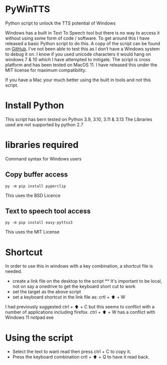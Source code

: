 # PyWinTTS
Python script to unlock the TTS potential of Windows

Windows has a built in Text To Speech tool but there is no way to access it without using some form of code / software. To get around this I have released a basic Python script to do this. A copy of the script can be found on [GitHub](https://github.com/kryton-me/PyWinTTS). I’ve not been able to test this as I don’t have a Windows system to debug it on. I know if you used unicode characters it would hang on windows 7 & 10 which I have attempted to mitigate. The script is cross platform and has been tested on MacOS 11. I have released this under the MIT license for maximum compatibility.

If you have a Mac your much better using the built in tools and not this script.

# Install Python
This script has bern tested on Python 3.9, 3.10, 3.11 & 3.13 The Libraries used are not supported by python 2.7

# libraries required
Command syntax for Windows users

## Copy buffer access

    py -m pip install pyperclip

This uses the BSD Licence

## Text to speech tool access

    py -m pip install easy-pyttsx3

This uses the MIT License

# Shortcut
In order to use this in windows with a key combination, a shortcut file is needed. 
* create a link file on the desktop to the script
** It's important to be local, not on say a onedrive to get the keyboard short cut to work 
* set the target as the above script
* set a keyboard shortcut in the link file as: crtl + ⬆️ + W

I had previously suggested ctrl + ⬆️ + C but this seems to conflict with a number of applications including firefox.
ctrl + ⬆️ + W has a conflict with Windows 11 notpad.exe 

# Using the script
* Select the text to want read then press ctrl + C to copy it.
* Press the keyboard combination crtl + ⬆️ + Q to have it read back.
